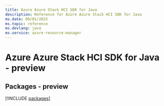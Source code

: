 ```yaml
---
title: Azure Azure Stack HCI SDK for Java
description: Reference for Azure Azure Stack HCI SDK for Java
ms.date: 09/01/2025
ms.topic: reference
ms.devlang: java
ms.service: azure-resource-manager
---
```

# Azure Azure Stack HCI SDK for Java - preview
## Packages - preview
[!INCLUDE [packages](azure-stack-hci-index.md)]